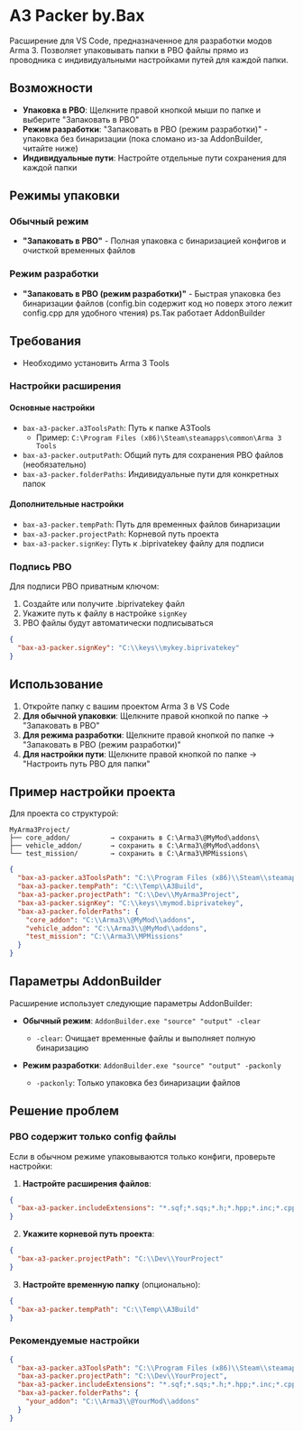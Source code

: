 # A3 Packer by.Bax

Расширение для VS Code, предназначенное для разработки модов Arma 3. Позволяет упаковывать папки в PBO файлы прямо из проводника с индивидуальными настройками путей для каждой папки.

## Возможности

- **Упаковка в PBO**: Щелкните правой кнопкой мыши по папке и выберите "Запаковать в PBO"
- **Режим разработки**: "Запаковать в PBO (режим разработки)" - упаковка без бинаризации (пока сломано из-за AddonBuilder, читайте ниже)
- **Индивидуальные пути**: Настройте отдельные пути сохранения для каждой папки

## Режимы упаковки

### Обычный режим
- **"Запаковать в PBO"** - Полная упаковка с бинаризацией конфигов и очисткой временных файлов

### Режим разработки  
- **"Запаковать в PBO (режим разработки)"** - Быстрая упаковка без бинаризации файлов (config.bin содержит код но поверх этого лежит config.cpp для удобного чтения) ps.Так работает AddonBuilder

## Требования

- Необходимо установить Arma 3 Tools

### Настройки расширения

#### Основные настройки
- `bax-a3-packer.a3ToolsPath`: Путь к папке A3Tools
  - Пример: `C:\Program Files (x86)\Steam\steamapps\common\Arma 3 Tools`
- `bax-a3-packer.outputPath`: Общий путь для сохранения PBO файлов (необязательно)
- `bax-a3-packer.folderPaths`: Индивидуальные пути для конкретных папок

#### Дополнительные настройки
- `bax-a3-packer.tempPath`: Путь для временных файлов бинаризации
- `bax-a3-packer.projectPath`: Корневой путь проекта
- `bax-a3-packer.signKey`: Путь к .biprivatekey файлу для подписи

### Подпись PBO 

Для подписи PBO приватным ключом:
1. Создайте или получите .biprivatekey файл
2. Укажите путь к файлу в настройке `signKey`
3. PBO файлы будут автоматически подписываться

```json
{
  "bax-a3-packer.signKey": "C:\\keys\\mykey.biprivatekey"
}
```

## Использование

1. Откройте папку с вашим проектом Arma 3 в VS Code
2. **Для обычной упаковки**: Щелкните правой кнопкой по папке → "Запаковать в PBO"
3. **Для режима разработки**: Щелкните правой кнопкой по папке → "Запаковать в PBO (режим разработки)"
4. **Для настройки пути**: Щелкните правой кнопкой по папке → "Настроить путь PBO для папки"

## Пример настройки проекта

Для проекта со структурой:
```
MyArma3Project/
├── core_addon/          → сохранить в C:\Arma3\@MyMod\addons\
├── vehicle_addon/       → сохранить в C:\Arma3\@MyMod\addons\
└── test_mission/        → сохранить в C:\Arma3\MPMissions\
```

```json
{
  "bax-a3-packer.a3ToolsPath": "C:\\Program Files (x86)\\Steam\\steamapps\\common\\Arma 3 Tools",
  "bax-a3-packer.tempPath": "C:\\Temp\\A3Build",
  "bax-a3-packer.projectPath": "C:\\Dev\\MyArma3Project",
  "bax-a3-packer.signKey": "C:\\keys\\mymod.biprivatekey",
  "bax-a3-packer.folderPaths": {
    "core_addon": "C:\\Arma3\\@MyMod\\addons",
    "vehicle_addon": "C:\\Arma3\\@MyMod\\addons",
    "test_mission": "C:\\Arma3\\MPMissions"
  }
}
```

## Параметры AddonBuilder

Расширение использует следующие параметры AddonBuilder:

- **Обычный режим**: `AddonBuilder.exe "source" "output" -clear`
  - `-clear`: Очищает временные файлы и выполняет полную бинаризацию
  
- **Режим разработки**: `AddonBuilder.exe "source" "output" -packonly`
  - `-packonly`: Только упаковка без бинаризации файлов


## Решение проблем

### PBO содержит только config файлы

Если в обычном режиме упаковываются только конфиги, проверьте настройки:

1. **Настройте расширения файлов**:
```json
{
  "bax-a3-packer.includeExtensions": "*.sqf;*.sqs;*.h;*.hpp;*.inc;*.cpp;*.cfg;*.ext;*.txt;*.paa;*.p3d;*.ogg;*.wav;*.rvmat;*.sqm"
}
```

2. **Укажите корневой путь проекта**:
```json
{
  "bax-a3-packer.projectPath": "C:\\Dev\\YourProject"
}
```

3. **Настройте временную папку** (опционально):
```json
{
  "bax-a3-packer.tempPath": "C:\\Temp\\A3Build"
}
```

### Рекомендуемые настройки

```json
{
  "bax-a3-packer.a3ToolsPath": "C:\\Program Files (x86)\\Steam\\steamapps\\common\\Arma 3 Tools",
  "bax-a3-packer.projectPath": "C:\\Dev\\YourProject",
  "bax-a3-packer.includeExtensions": "*.sqf;*.sqs;*.h;*.hpp;*.inc;*.cpp;*.cfg;*.ext;*.txt;*.paa;*.p3d;*.ogg;*.wav;*.rvmat;*.sqm;*.fsm;*.bikb;*.lip;*.csv;*.html;*.fxy;*.wrp;*.bisurf",
  "bax-a3-packer.folderPaths": {
    "your_addon": "C:\\Arma3\\@YourMod\\addons"
  }
}
```
